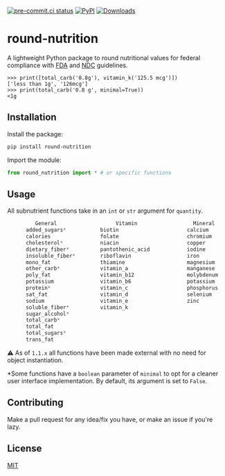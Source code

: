 [![pre-commit.ci status](https://results.pre-commit.ci/badge/github/hdadhich01/round-nutrition/main.svg)](https://results.pre-commit.ci/latest/github/hdadhich01/round-nutrition/main)
[![PyPI](https://img.shields.io/pypi/v/round-nutrition)](https://pypi.org/project/round-nutrition/)
[![Downloads](https://pepy.tech/badge/round-nutrition)](https://pepy.tech/project/round-nutrition)

# round-nutrition

A lightweight Python package to round nutritional values for federal compliance with [FDA](https://www.fda.gov/) and [NDC](https://www.usdairy.com/about-us/national-dairy-council) guidelines.

```pycon
>>> print([total_carb('0.8g'), vitamin_k('125.5 mcg')])
['less than 1g', '126mcg']
>>> print(total_carb('0.8 g', minimal=True))
<1g
```

## Installation

Install the package:

```bash
pip install round-nutrition
```

Import the module:

```py
from round_nutrition import * # or specific functions
```

## Usage

All subnutrient functions take in an `int` or `str` argument for `quantity`.

```js
         General                   Vitamin                  Mineral                  Other
      added_sugars*           biotin                      calcium                   choline
      calories                folate                      chromium
      cholesterol*            niacin                      copper
      dietary_fiber*          pantothenic_acid            iodine
      insoluble_fiber*        riboflavin                  iron
      mono_fat                thiamine                    magnesium
      other_carb*             vitamin_a                   manganese
      poly_fat                vitamin_b12                 molybdenum
      potassium               vitamin_b6                  potassium
      protein*                vitamin_c                   phosphorus
      sat_fat                 vitamin_d                   selenium
      sodium                  vitamin_e                   zinc
      soluble_fiber*          vitamin_k
      sugar_alcohol*
      total_carb*
      total_fat
      total_sugars*
      trans_fat
```

⚠️ As of `1.1.x` all functions have been made external with no need for object instantiation.

\*Some functions have a `boolean` parameter of `minimal` to opt for a cleaner user interface implementation. By default, its argument is set to `False`.

## Contributing

Make a pull request for any idea/fix you have, or make an issue if you're lazy.

## License

[MIT](https://github.com/hdadhich01/round-nutrition/blob/main/LICENSE)
